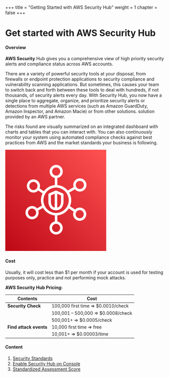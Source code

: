 +++
title = "Getting Started with AWS Security Hub"
weight = 1
chapter = false
+++

# Get started with AWS Security Hub

#### Overview

**AWS Security** Hub gives you a comprehensive view of high priority security alerts and compliance status across AWS accounts.

There are a variety of powerful security tools at your disposal, from firewalls or endpoint protection applications to security compliance and vulnerability scanning applications. But sometimes, this causes your team to switch back and forth between these tools to deal with hundreds, if not thousands, of security alerts every day. With Security Hub, you now have a single place to aggregate, organize, and prioritize security alerts or detections from multiple AWS services (such as Amazon GuardDuty, Amazon Inspector, and Amazon Macie) or from other solutions. solution provided by an AWS partner.

The risks found are visually summarized on an integrated dashboard with charts and tables that you can interact with. You can also continuously monitor your system using automated compliance checks against best practices from AWS and the market standards your business is following.

![Security Hub](../public/images/serviceicon.png?featherlight=false&width=10pc)

#### Cost 

Usually, it will cost less than $1 per month if your account is used for testing purposes only, practice and not performing mock attacks.

**AWS Security Hub Pricing:**

| Contents | Cost |
|---------------------------- | ---------------- |
| **Security Check** | 100,000 first time => $0.0010/check |
| | 100,001 – 500,000 => $0.0008/check |
| | 500,001+ => $0.0005/check |
| **Find attack events**| 10,000 first time => free |
| | 10,001+ => $0.00003/time |

#### Content

1. [Security Standards](1-security-standards/)
2. [Enable Security Hub on Console](2-enable-sec-hub/)
3. [Standardized Assessment Score](3-security-score/)